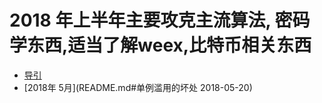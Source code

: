 # 2018 年上半年主要攻克主流算法, 密码学东西,适当了解weex,比特币相关东西

* [导引](README.md#一个工作学习笔记本)
* [2018年 5月](README.md#单例滥用的坏处 2018-05-20)
